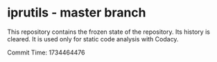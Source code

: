 # iprutils - master branch

This repository contains the frozen state of the repository.
Its history is cleared. It is used only for static code
analysis with Codacy.

Commit Time: 1734464476